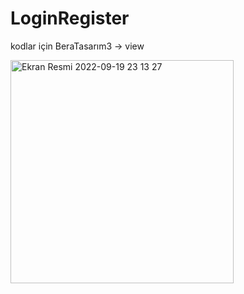 # LoginRegister
kodlar için BeraTasarım3 -> view

<img width="357" alt="Ekran Resmi 2022-09-19 23 13 27" src="https://user-images.githubusercontent.com/93991523/191108115-6d549bcc-76f9-4f7f-a373-c66d06128499.png">


